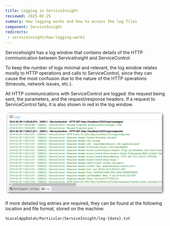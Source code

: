 ```yaml
---
title: Logging in ServiceInsight
reviewed: 2025-02-25
summary: How logging works and how to access the log files
component: ServiceInsight
redirects:
 - serviceinsight/how-logging-works
---
```


ServiceInsight has a log window that contains details of the HTTP communication between ServiceInsight and ServiceControl.

To keep the number of logs minimal and relevant, the log window relates mostly to HTTP operations and calls to ServiceControl, since they can cause the most confusion due to the nature of the HTTP operations (timeouts, network issues, etc.).

All HTTP communications with ServiceControl are logged: the request being sent, the parameters, and the request/response headers. If a request to ServiceControl fails, it is also shown in red in the log window.

![Log Window](images/008-log-window.png 'width=500')

If more detailed log entries are required, they can be found at the following location and file format, stored on the machine:

```
%LocalAppData%/Particular/ServiceInsight/log-{date}.txt
```
